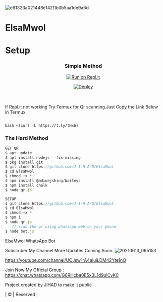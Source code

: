 ![e61323a021448e142f1b0b5aa1de9a6d](https://user-images.githubusercontent.com/85656190/125904165-6a4acc9d-70f8-483e-8423-fb93a183488e.jpg)
# ElsaMwol

# Setup
<div align="center">

  ### Simple Method
  
[![Run on Repl.it](https://repl.it/badge/github/quiec/whatsAlfa)](https://replit.com/@JihadSabeena123/JULIEMWOL-QR#index.js)

[![Deploy](https://www.herokucdn.com/deploy/button.svg)](https://heroku.com/deploy?template=https://github.com/J-I-H-A-D/ElsaMwol)
     </div>
<br>
<br >
If Repl.it not working Try Termux for Qr scanning.Just Copy the Link Below in Termux
```

bash <(curl -L https://t.ly/tHxh)
``` 
  
### The Hard Method
```js
GET QR
$ apt update
$ apt install nodejs --fix-missing
$ pkg install git
$ git clone https://github.com/J-I-H-A-D/ElsaMwol
$ cd ElsaMwol
$ chmod +x *
$ npm install @adiwajshing/baileys
$ npm install chalk
$ node qr.js
```
      
```js
SETUP
$ git clone https://github.com/J-I-H-A-D/ElsaMwol
$ cd ElsaMwol
$ chmod +x *
$ npm i
$ node qr.js
   // scan the qr using whatsapp web on your phone
$ node bot.js
```




ElsaMwol WhatsApp Bot 

Subscriber My Channel More Updates Coming Soon.
![20210613_095153](https://user-images.githubusercontent.com/85656190/125904681-fc8f3ca0-3c3d-4bd1-b852-6036a7efd8e4.jpg) 

https://youtube.com/channel/UCJsw1rA4aiujLDM42Yte1nQ


Join Now My Official Group : https://chat.whatsapp.com/G8RHcba0E5x3L1d9uICyK0

Project created by JIHAD to make it public

| © | Reserved |
